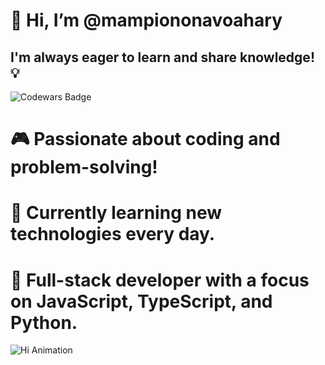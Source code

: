 # 👋 Hi, I’m @mampiononavoahary

## I'm always eager to learn and share knowledge! 💡

![Codewars Badge](https://www.codewars.com/users/zoarisoa/badges/large)

# 🎮 Passionate about coding and problem-solving!  
# 🌱 Currently learning new technologies every day.  
# 💼 Full-stack developer with a focus on JavaScript, TypeScript, and Python.

![Hi Animation](https://media.giphy.com/media/v1.Y2lkPTc5MGI3NjExdDVyazM3Z3BlaGt6eDE1YWgxc2YxcXQ4ZGYweWFnc3Z5ZTIybDVydCZlcD12MV9naWZzX3NlYXJjaCZjdD1n/bGgsc5mWoryfgKBx1u/giphy.gif)
<!---
mampiononavoahary/mampiononavoahary is a ✨ special ✨ repository because its `README.md` (this file) appears on your GitHub profile.
You can click the Preview link to take a look at your changes.
--->
